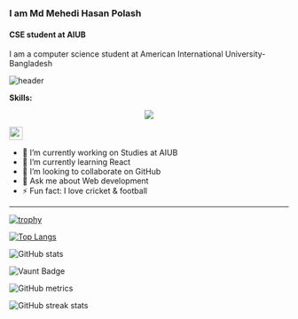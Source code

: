 ### I am Md Mehedi Hasan Polash  
#### CSE student at AIUB  

I am a computer science student at American International University-Bangladesh  



![header](https://capsule-render.vercel.app/api?type=waving&color=0:00c6ff,100:0072ff&height=200&section=header&text=Md%20Mehedi%20Hasan%20Polash&fontSize=40&fontColor=fff&animation=fadeIn&fontAlignY=35)


**Skills:**  

<p align="center">
  <img src="https://skillicons.dev/icons?i=cpp,java,cs,html,css,tailwind,js,ts,py,react,nextjs,nestjs" />
</p>

<p align="left">
  <img src="https://skillicons.dev/icons?i=cpp,java,cs,html,css,tailwind,js,ts,py,react,nextjs,nestjs" height="24" />
</p>

- 🔭 I’m currently working on Studies at AIUB  
- 🌱 I’m currently learning React  
- 👯 I’m looking to collaborate on GitHub  
- 💬 Ask me about Web development  
- ⚡ Fun fact: I love cricket & football  

---

[![trophy](https://github-profile-trophy.vercel.app/?username=mehedipolash)](https://github.com/ryo-ma/github-profile-trophy)  

[![Top Langs](https://github-readme-stats.vercel.app/api/top-langs/?username=mehedipolash)](https://github.com/anuraghazra/github-readme-stats)  

![GitHub stats](https://github-readme-stats.vercel.app/api?username=mehedipolash&show_icons=true&count_private=true)  

![Vaunt Badge](https://api.vaunt.dev/v1/github/entities/mehedipolash/contributions?format=svg&private=true)  

![GitHub metrics](https://metrics.lecoq.io/mehedipolash)  

![GitHub streak stats](https://streak-stats.demolab.com/?user=mehedipolash)  
